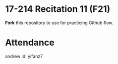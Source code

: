 # 17-214 Recitation 11 (F21)
**Fork** this repository to use for practicing Github flow.

# Attendance
andrew id: yifanz7
